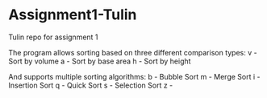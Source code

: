 # Assignment1-Tulin
 Tulin repo for assignment 1



The program allows sorting based on three different comparison types:
v - Sort by volume
a - Sort by base area
h - Sort by height

And supports multiple sorting algorithms:
b - Bubble Sort
m - Merge Sort
i - Insertion Sort
q - Quick Sort
s - Selection Sort
z - 
